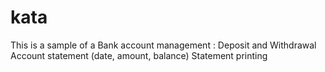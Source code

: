 # kata
This is a sample of a Bank account management :
Deposit and Withdrawal
Account statement (date, amount, balance)
Statement printing

